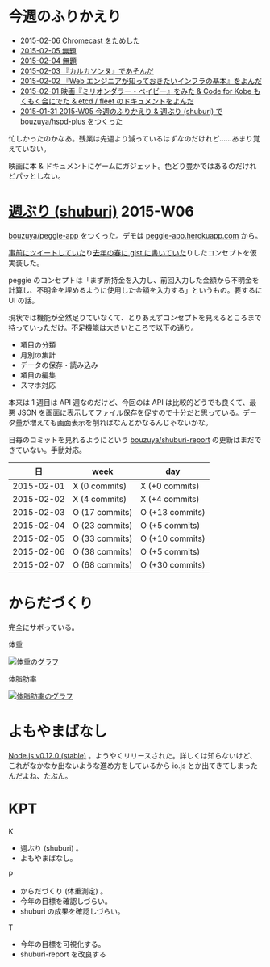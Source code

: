 # 今週のふりかえり

- [2015-02-06 Chromecast をためした][2015-02-06]
- [2015-02-05 無題][2015-02-05]
- [2015-02-04 無題][2015-02-04]
- [2015-02-03 『カルカソンヌ』であそんだ][2015-02-03]
- [2015-02-02 『Web エンジニアが知っておきたいインフラの基本』をよんだ][2015-02-02]
- [2015-02-01 映画『ミリオンダラー・ベイビー』をみた & Code for Kobe もくもく会にでた & etcd / fleet のドキュメントをよんだ][2015-02-01]
- [2015-01-31 2015-W05 今週のふりかえり & 週ぶり (shuburi) で bouzuya/hspd-plus をつくった][2015-01-31]

忙しかったのかなあ。残業は先週より減っているはずなのだけれど……あまり覚えていない。

映画に本 & ドキュメントにゲームにガジェット。色どり豊かではあるのだけれどパッとしない。

# [週ぶり (shuburi)][shuburi] 2015-W06

[bouzuya/peggie-app][] をつくった。デモは [peggie-app.herokuapp.com](https://peggie-app.herokuapp.com) から。

[事前にツイートしていた](http://togetter.com/li/779942)り[去年の春に gist に書いていた](https://gist.github.com/bouzuya/10569152)りしたコンセプトを仮実装した。

peggie のコンセプトは「まず所持金を入力し、前回入力した金額から不明金を計算し、不明金を埋めるように使用した金額を入力する」というもの。要するに UI の話。

現状では機能が全然足りていなくて、とりあえずコンセプトを見えるところまで持っていっただけ。不足機能は大きいところで以下の通り。

- 項目の分類
- 月別の集計
- データの保存・読み込み
- 項目の編集
- スマホ対応

本来は 1 週目は API 週なのだけど、今回のは API は比較的どうでも良くて、最悪 JSON を画面に表示してファイル保存を促すので十分だと思っている。データ量が増えても画面表示を削ればなんとかなるんじゃないかな。

日毎のコミットを見れるようにという [bouzuya/shuburi-report][] の更新はまだできていない。手動対応。

日         | week           | day
-----------|----------------|-----------------
2015-02-01 | X (0 commits)  | X (+0 commits)
2015-02-02 | X (4 commits)  | X (+4 commits)
2015-02-03 | O (17 commits) | O (+13 commits)
2015-02-04 | O (23 commits) | O (+5 commits)
2015-02-05 | O (33 commits) | O (+10 commits)
2015-02-06 | O (38 commits) | O (+5 commits)
2015-02-07 | O (68 commits) | O (+30 commits)

# からだづくり

完全にサボっている。

体重

[![体重のグラフ][graph-weight-img]][graph-weight-url]

体脂肪率

[![体脂肪率のグラフ][graph-percent-img]][graph-percent-url]

# よもやまばなし

[Node.js v0.12.0 (stable)](http://b.hatena.ne.jp/entry/241111163/comment/bouzuya) 。ようやくリリースされた。詳しくは知らないけど、これがなかなか出ないような進め方をしているから io.js とか出てきてしまったんだよね、たぶん。

# KPT

K

- 週ぶり (shuburi) 。
- よもやまばなし。

P

- からだづくり (体重測定) 。
- 今年の目標を確認しづらい。
- shuburi の成果を確認しづらい。

T

- 今年の目標を可視化する。
- shuburi-report を改良する

[2015-02-06]: http://blog.bouzuya.net/2015/02/06/
[2015-02-05]: http://blog.bouzuya.net/2015/02/05/
[2015-02-04]: http://blog.bouzuya.net/2015/02/04/
[2015-02-03]: http://blog.bouzuya.net/2015/02/03/
[2015-02-02]: http://blog.bouzuya.net/2015/02/02/
[2015-02-01]: http://blog.bouzuya.net/2015/02/01/
[2015-01-31]: http://blog.bouzuya.net/2015/01/31/
[shuburi]: http://shuburi.org
[bouzuya/peggie-app]: https://github.com/bouzuya/peggie-app
[bouzuya/shuburi-report]: https://github.com/bouzuya/shuburi-report
[graph-weight-img]: http://graph.hatena.ne.jp/bouzuya/graph?graphname=weight&startdate=2015-01-01&enddate=2015-02-07
[graph-weight-url]: http://graph.hatena.ne.jp/bouzuya/weight/?startdate=2015-01-01&enddate=2015-02-07
[graph-percent-img]: http://graph.hatena.ne.jp/bouzuya/graph?graphname=percent&startdate=2015-01-01&enddate=2015-02-07
[graph-percent-url]: http://graph.hatena.ne.jp/bouzuya/percent/?startdate=2015-01-01&enddate=2015-02-07
